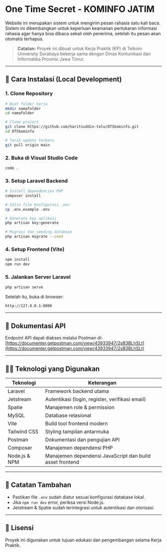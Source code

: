 # One Time Secret - KOMINFO JATIM

Website ini merupakan sistem untuk mengirim pesan rahasia satu kali baca. Sistem ini dikembangkan untuk keperluan keamanan pertukaran informasi rahasia agar hanya bisa dibaca sekali oleh penerima, setelah itu pesan akan otomatis terhapus.

> **Catatan:** Proyek ini dibuat untuk Kerja Praktik (KP) di Telkom University Surabaya bekerja sama dengan Dinas Komunikasi dan Informatika Provinsi Jawa Timur.

---

## 🔧 Cara Instalasi (Local Development)

### 1. Clone Repository

```bash
# Buat folder kerja
mkdir namafolder
cd namafolder

# Clone project
git clone https://github.com/haritsuddin-telu/OTSkominfo.git
cd OTSkominfo

# Tarik update terbaru
git pull origin main
```

### 2. Buka di Visual Studio Code
```bash
code .
```

### 3. Setup Laravel Backend
```bash
# Install dependencies PHP
composer install

# Salin file konfigurasi .env
cp .env.example .env

# Generate key aplikasi
php artisan key:generate

# Migrasi dan seeding database
php artisan migrate --seed
```

### 4. Setup Frontend (Vite)
```bash
npm install
npm run dev
```

### 5. Jalankan Server Laravel
```bash
php artisan serve
```

Setelah itu, buka di browser:
```
http://127.0.0.1:8000
```

---

## 🧪 Dokumentasi API
Endpoint API dapat diakses melalui Postman di:  
[https://documenter.getpostman.com/view/43933947/2sB3BLhSLt](https://documenter.getpostman.com/view/43933947/2sB3BLhSLt)

---

## 👨‍💻 Teknologi yang Digunakan

| Teknologi      | Keterangan |
|----------------|------------|
| Laravel        | Framework backend utama |
| Jetstream      | Autentikasi (login, register, verifikasi email) |
| Spatie         | Manajemen role & permission |
| MySQL          | Database relasional |
| Vite           | Build tool frontend modern |
| Tailwind CSS   | Styling tampilan antarmuka |
| Postman        | Dokumentasi dan pengujian API |
| Composer       | Manajemen dependensi PHP |
| Node.js & NPM  | Manajemen dependensi JavaScript dan build asset frontend |

---

## 📌 Catatan Tambahan
- Pastikan file `.env` sudah diatur sesuai konfigurasi database lokal.
- Jika `npm run dev` error, periksa versi Node.js.
- Jetstream & Spatie sudah terintegrasi untuk autentikasi dan otorisasi.

---

## 📄 Lisensi
Proyek ini digunakan untuk tujuan edukasi dan pengembangan selama Kerja Praktik.
